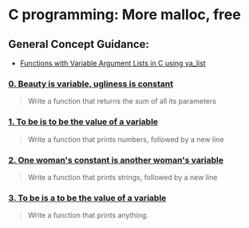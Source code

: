 # C programming: More malloc, free
## General Concept Guidance:
* [Functions with Variable Argument Lists in C using va_list](https://www.cprogramming.com/tutorial/c/lesson17.html)
### [0. Beauty is variable, ugliness is constant](./0-sum_them_all.c)
> Write a function that returns the sum of all its parameters
### [1. To be is to be the value of a variable](./1-print_numbers.c)
> Write a function that prints numbers, followed by a new line
### [2. One woman's constant is another woman's variable](./2-print_strings.c)
> Write a function that prints strings, followed by a new line
### [3. To be is a to be the value of a variable](./3-print_all.c)
> Write a function that prints anything.